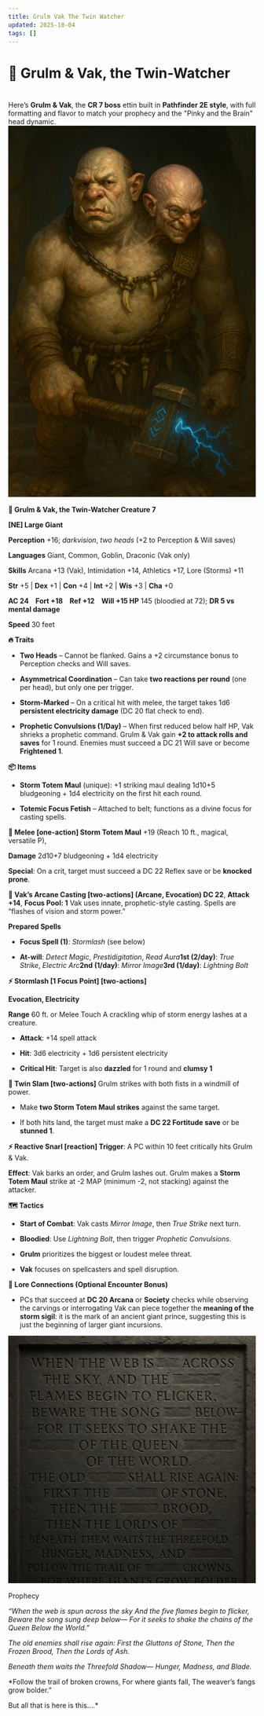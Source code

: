 ```yaml
---
title: Grulm Vak The Twin Watcher
updated: 2025-10-04
tags: []
---
```


# 👑 Grulm & Vak, the Twin-Watcher

#

Here’s **Grulm & Vak**, the **CR 7 boss** ettin built in **Pathfinder 2E style**, with full formatting and flavor to match your prophecy and the "Pinky and the Brain" head dynamic.
![58E9907F-2379-465A-B04F-E6C428170383](assets/images/58E9907F-2379-465A-B04F-E6C428170383.png)

**👑 Grulm & Vak, the Twin-Watcher
Creature 7**

**[NE] Large Giant**

**Perception** +16; *darkvision*, *two heads* (+2 to Perception & Will saves)

**Languages** Giant, Common, Goblin, Draconic (Vak only)

**Skills** Arcana +13 (Vak), Intimidation +14, Athletics +17, Lore (Storms) +11

**Str** +5 | **Dex** +1 | **Con** +4 | **Int** +2 | **Wis** +3 | **Cha** +0

**AC 24 Fort +18 Ref +12 Will +15
HP** 145 (bloodied at 72); **DR 5 vs mental damage**

**Speed** 30 feet

**🔥 Traits**

* **Two Heads** – Cannot be flanked. Gains a +2 circumstance bonus to Perception checks and Will saves.

* **Asymmetrical Coordination** – Can take **two reactions per round** (one per head), but only one per trigger.

* **Storm-Marked** – On a critical hit with melee, the target takes 1d6 **persistent electricity damage** (DC 20 flat check to end).

* **Prophetic Convulsions (1/Day)** – When first reduced below half HP, Vak shrieks a prophetic command. Grulm & Vak gain **+2 to attack rolls and saves** for 1 round. Enemies must succeed a DC 21 Will save or become **Frightened 1**.

**📦 Items**

* **Storm Totem Maul** (unique): +1 striking maul dealing 1d10+5 bludgeoning + 1d4 electricity on the first hit each round.

* **Totemic Focus Fetish** – Attached to belt; functions as a divine focus for casting spells.

**🎯 Melee [one-action]
Storm Totem Maul** +19 (Reach 10 ft., magical, versatile P),

**Damage** 2d10+7 bludgeoning + 1d4 electricity

**Special**: On a crit, target must succeed a DC 22 Reflex save or be **knocked prone**.

**🧠 Vak’s Arcane Casting [two-actions] (Arcane, Evocation)
DC 22**, **Attack +14**, **Focus Pool: 1**
Vak uses innate, prophetic-style casting. Spells are “flashes of vision and storm power.”

**Prepared Spells**

* **Focus Spell (1)**: *Stormlash* (see below)

* **At-will**: *Detect Magic*, *Prestidigitation*, *Read Aura***1st (2/day)**: *True Strike*, *Electric Arc***2nd (1/day)**: *Mirror Image***3rd (1/day)**: *Lightning Bolt*

**⚡ Stormlash [1 Focus Point]
[two-actions]**

**Evocation, Electricity**

**Range** 60 ft. or Melee Touch
A crackling whip of storm energy lashes at a creature.

* **Attack**: +14 spell attack

* **Hit**: 3d6 electricity + 1d6 persistent electricity

* **Critical Hit**: Target is also **dazzled** for 1 round and **clumsy 1**

**👣 Twin Slam [two-actions]**
Grulm strikes with both fists in a windmill of power.

* Make **two Storm Totem Maul strikes** against the same target.

* If both hits land, the target must make a **DC 22 Fortitude save** or be **stunned 1**.

**⚡ Reactive Snarl [reaction]
Trigger**: A PC within 10 feet critically hits Grulm & Vak.

**Effect**: Vak barks an order, and Grulm lashes out.
Grulm makes a **Storm Totem Maul** strike at -2 MAP (minimum -2, not stacking) against the attacker.

**🗺️ Tactics**

* **Start of Combat**: Vak casts *Mirror Image*, then *True Strike* next turn.

* **Bloodied**: Use *Lightning Bolt*, then trigger *Prophetic Convulsions*.

* **Grulm** prioritizes the biggest or loudest melee threat.

* **Vak** focuses on spellcasters and spell disruption.

**🧠 Lore Connections (Optional Encounter Bonus)**

* PCs that succeed at **DC 20 Arcana** or **Society** checks while observing the carvings or interrogating Vak can piece together the **meaning of the storm sigil**: it is the mark of an ancient giant prince, suggesting this is just the beginning of larger giant incursions.

![0CDAAAE8-2F46-48B0-99C5-DED5D003945C](assets/images/0CDAAAE8-2F46-48B0-99C5-DED5D003945C.png)

Prophecy

*“When the web is spun across the sky
And the five flames begin to flicker,
Beware the song sung deep below—
For it seeks to shake the chains of the Queen Below the World.”*

*The old enemies shall rise again:
First the Gluttons of Stone,
Then the Frozen Brood,
Then the Lords of Ash.*

*Beneath them waits the Threefold Shadow—
Hunger, Madness, and Blade.*

*Follow the trail of broken crowns,
For where giants fall,
The weaver’s fangs grow bolder.”

But all that is here is this….*


